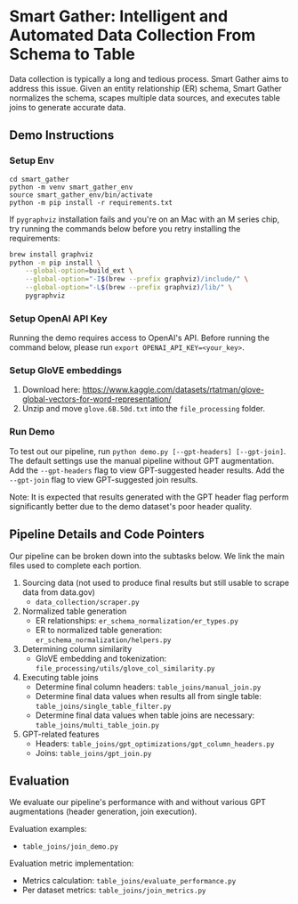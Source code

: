 # Smart Gather: Intelligent and Automated Data Collection From Schema to Table

Data collection is typically a long and tedious process. Smart Gather aims to address this issue.  Given an entity relationship (ER) schema, Smart Gather normalizes the schema, scapes multiple data sources, and executes table joins to generate accurate data.

## Demo Instructions

### Setup Env
```
cd smart_gather
python -m venv smart_gather_env
source smart_gather_env/bin/activate
python -m pip install -r requirements.txt
```
If `pygraphviz` installation fails and you're on an Mac with an M series chip, try running the commands below before you retry installing the requirements:
```bash
brew install graphviz
python -m pip install \
    --global-option=build_ext \
    --global-option="-I$(brew --prefix graphviz)/include/" \
    --global-option="-L$(brew --prefix graphviz)/lib/" \
    pygraphviz
```

### Setup OpenAI API Key
Running the demo requires access to OpenAI's API.  Before running the command below, please run `export OPENAI_API_KEY=<your_key>`.

### Setup GloVE embeddings
1. Download here: https://www.kaggle.com/datasets/rtatman/glove-global-vectors-for-word-representation/
2. Unzip and move `glove.6B.50d.txt` into the `file_processing` folder.

### Run Demo
To test out our pipeline, run `python demo.py [--gpt-headers] [--gpt-join]`. The default settings use the manual pipeline without GPT augmentation. Add the `--gpt-headers` flag to view GPT-suggested header results. Add the `--gpt-join` flag to view GPT-suggested join results.

Note: It is expected that results generated with the GPT header flag perform significantly better due to the demo dataset's poor header quality.

## Pipeline Details and Code Pointers
Our pipeline can be broken down into the subtasks below.  We link the main files used to complete each portion.
1. Sourcing data (not used to produce final results but still usable to scrape data from data.gov)
   - `data_collection/scraper.py`
2. Normalized table generation
   - ER relationships: `er_schema_normalization/er_types.py`
   - ER to normalized table generation: `er_schema_normalization/helpers.py`
3. Determining column similarity
   - GloVE embedding and tokenization: `file_processing/utils/glove_col_similarity.py`
4. Executing table joins
   - Determine final column headers: `table_joins/manual_join.py`
   - Determine final data values when results all from single table: `table_joins/single_table_filter.py`
   - Determine final data values when table joins are necessary: `table_joins/multi_table_join.py`
5. GPT-related features
   - Headers: `table_joins/gpt_optimizations/gpt_column_headers.py`
   - Joins: `table_joins/gpt_join.py`

## Evaluation
We evaluate our pipeline's performance with and without various GPT augmentations (header generation, join execution).

Evaluation examples:
  - `table_joins/join_demo.py`

Evaluation metric implementation:
  - Metrics calculation: `table_joins/evaluate_performance.py`
  - Per dataset metrics: `table_joins/join_metrics.py`

